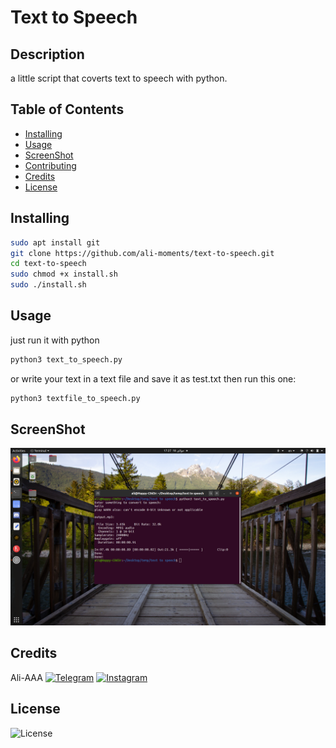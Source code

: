 # Text to Speech

## Description
a little script that coverts text to speech with python.

## Table of Contents
* [Installing](https://github.com/ali-moments/text-to-speech#installing)
* [Usage](https://github.com/ali-moments/text-to-speech#usage)
* [ScreenShot](https://github.com/ali-moments/text-to-speech#screenshot)
* [Contributing](https://github.com/ali-moments/text-to-speech#contributing)
* [Credits](https://github.com/ali-moments/text-to-speech#credits)
* [License](https://github.com/ali-moments/text-to-speech#license)

## Installing
```bash
sudo apt install git
git clone https://github.com/ali-moments/text-to-speech.git
cd text-to-speech
sudo chmod +x install.sh
sudo ./install.sh
```

## Usage
just run it with python
```bash
python3 text_to_speech.py
```
or write your text in a text file and save it as test.txt then run this one:
```bash
python3 textfile_to_speech.py
```

## ScreenShot
![screenshot](screenshot.png)

## Credits
Ali-AAA
[![Telegram](https://img.shields.io/static/v1.svg?label=Telegram&message=@happy_c0d3r&color=grey&logo=telegram&labelColor=0088ff&style=social)](https://t.me/happy_c0d3r)
[![Instagram](https://img.shields.io/badge/Instagram-follow-0088ff.svg?logo=instagram&logoColor=white)](https://www.instagram.com/ali_aaa_3351/)

## License
![License](https://img.shields.io/github/license/ali-moments/text-to-speech)
